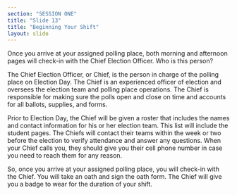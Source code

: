 ```yaml
---
section: "SESSION ONE"
title: "Slide 13"
title: "Beginning Your Shift"
layout: slide
---
```


Once you arrive at your assigned polling place, both morning and afternoon pages will check-in with the Chief Election Officer.  Who is this person?

The Chief Election Officer, or Chief, is the person in charge of the polling place on Election Day.  The Chief is an experienced officer of election and oversees the election team and polling place operations.  The Chief is responsible for making sure the polls open and close on time and accounts for all ballots, supplies, and forms.

Prior to Election Day, the Chief will be given a roster that includes the names and contact information for his or her election team.  This list will include the student pages.  The Chiefs will contact their teams within the week or two before the election to verify attendance and answer any questions.  When your Chief calls you, they should give you their cell phone number in case you need to reach them for any reason.

So, once you arrive at your assigned polling place, you will check-in with the Chief.  You will take an oath and sign the oath form.  The Chief will give you a badge to wear for the duration of your shift. 
